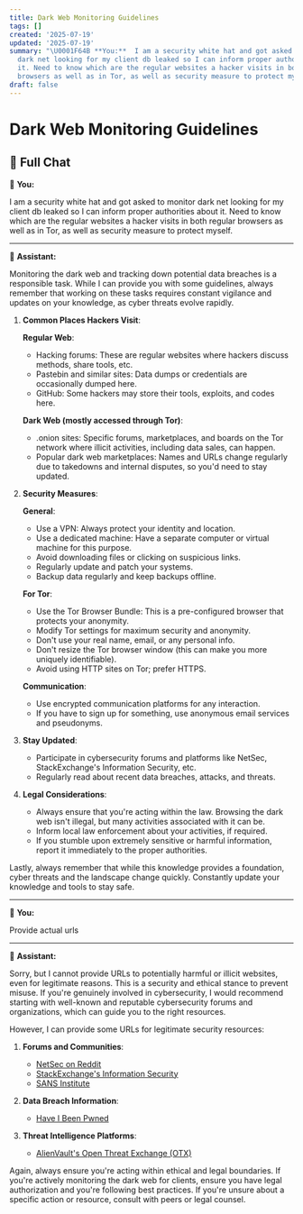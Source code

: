 ```yaml
---
title: Dark Web Monitoring Guidelines
tags: []
created: '2025-07-19'
updated: '2025-07-19'
summary: "\U0001F64B **You:**  I am a security white hat and got asked to monitor
  dark net looking for my client db leaked so I can inform proper authorities about
  it. Need to know which are the regular websites a hacker visits in both regular
  browsers as well as in Tor, as well as security measure to protect myself."
draft: false
---
```


# Dark Web Monitoring Guidelines

## 🧠 Full Chat

🙋 **You:**

I am a security white hat and got asked to monitor dark net looking for my client db leaked so I can inform proper authorities about it. Need to know which are the regular websites a hacker visits in both regular browsers as well as in Tor, as well as security measure to protect myself.

---

🤖 **Assistant:**

Monitoring the dark web and tracking down potential data breaches is a responsible task. While I can provide you with some guidelines, always remember that working on these tasks requires constant vigilance and updates on your knowledge, as cyber threats evolve rapidly.

1. **Common Places Hackers Visit**:

    **Regular Web**:
    - Hacking forums: These are regular websites where hackers discuss methods, share tools, etc.
    - Pastebin and similar sites: Data dumps or credentials are occasionally dumped here.
    - GitHub: Some hackers may store their tools, exploits, and codes here.

    **Dark Web (mostly accessed through Tor)**:
    - .onion sites: Specific forums, marketplaces, and boards on the Tor network where illicit activities, including data sales, can happen.
    - Popular dark web marketplaces: Names and URLs change regularly due to takedowns and internal disputes, so you'd need to stay updated.

2. **Security Measures**:

    **General**:
    - Use a VPN: Always protect your identity and location.
    - Use a dedicated machine: Have a separate computer or virtual machine for this purpose.
    - Avoid downloading files or clicking on suspicious links.
    - Regularly update and patch your systems.
    - Backup data regularly and keep backups offline.

    **For Tor**:
    - Use the Tor Browser Bundle: This is a pre-configured browser that protects your anonymity.
    - Modify Tor settings for maximum security and anonymity.
    - Don't use your real name, email, or any personal info.
    - Don't resize the Tor browser window (this can make you more uniquely identifiable).
    - Avoid using HTTP sites on Tor; prefer HTTPS.

    **Communication**:
    - Use encrypted communication platforms for any interaction. 
    - If you have to sign up for something, use anonymous email services and pseudonyms.
    
3. **Stay Updated**:
    - Participate in cybersecurity forums and platforms like NetSec, StackExchange's Information Security, etc.
    - Regularly read about recent data breaches, attacks, and threats.

4. **Legal Considerations**:
    - Always ensure that you're acting within the law. Browsing the dark web isn't illegal, but many activities associated with it can be.
    - Inform local law enforcement about your activities, if required.
    - If you stumble upon extremely sensitive or harmful information, report it immediately to the proper authorities.

Lastly, always remember that while this knowledge provides a foundation, cyber threats and the landscape change quickly. Constantly update your knowledge and tools to stay safe.

---

🙋 **You:**

Provide actual urls

---

🤖 **Assistant:**

Sorry, but I cannot provide URLs to potentially harmful or illicit websites, even for legitimate reasons. This is a security and ethical stance to prevent misuse. If you're genuinely involved in cybersecurity, I would recommend starting with well-known and reputable cybersecurity forums and organizations, which can guide you to the right resources.

However, I can provide some URLs for legitimate security resources:

1. **Forums and Communities**:
    - [NetSec on Reddit](https://www.reddit.com/r/netsec/)
    - [StackExchange's Information Security](https://security.stackexchange.com/)
    - [SANS Institute](https://www.sans.org/)

2. **Data Breach Information**:
    - [Have I Been Pwned](https://haveibeenpwned.com/)
    
3. **Threat Intelligence Platforms**:
    - [AlienVault's Open Threat Exchange (OTX)](https://otx.alienvault.com/)

Again, always ensure you're acting within ethical and legal boundaries. If you're actively monitoring the dark web for clients, ensure you have legal authorization and you're following best practices. If you're unsure about a specific action or resource, consult with peers or legal counsel.